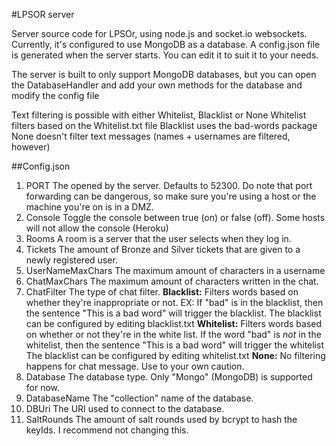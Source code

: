  #LPSOR server
 
Server source code for LPSOr, using node.js and socket.io websockets.
Currently, it's configured to use MongoDB as a database. 
A config.json file is generated when the server starts. You can edit it to suit it to your needs.

The server is built to only support MongoDB databases, but you can open the DatabaseHandler and add your own methods for the database and modify the config file

Text filtering is possible with either Whitelist, Blacklist or None
Whitelist filters based on the Whitelist.txt file
Blacklist uses the bad-words package
None doesn't filter text messages (names + usernames are filtered, however)

##Config.json
1. PORT
The opened by the server. Defaults to 52300. Do note that port forwarding can be dangerous, so make sure you're using a host or the machine you're on is in a DMZ.
2. Console
Toggle the console between true (on) or false (off). Some hosts will not allow the console (Heroku)
3. Rooms
A room is a server that the user selects when they log in.
4. Tickets
The amount of Bronze and Silver tickets that are given to a newly registered user.
5. UserNameMaxChars
The maximum amount of characters in a username
6. ChatMaxChars
The maximum amount of characters written in the chat.
7. ChatFilter
The type of chat filter.
**Blacklist:** Filters words based on whether they're inappropriate or not. EX: If "bad" is in the blacklist, then the sentence "This is a bad word" will trigger the blacklist.
The blacklist can be configured by editing blacklist.txt
**Whitelist:** Filters words based on whether or not they're in the white list. If the word "bad" is *not* in the whitelist, then the sentence "This is a bad word" will trigger the whitelist
The blacklist can be configured by editing whitelist.txt
**None:** No filtering happens for chat message. Use to your own caution.
8. Database
The database type. Only "Mongo" (MongoDB) is supported for now.
9. DatabaseName
The "collection" name of the database.
10. DBUri
The URI used to connect to the database.
11. SaltRounds
The amount of salt rounds used by bcrypt to hash the keyIds. I recommend not changing this.
